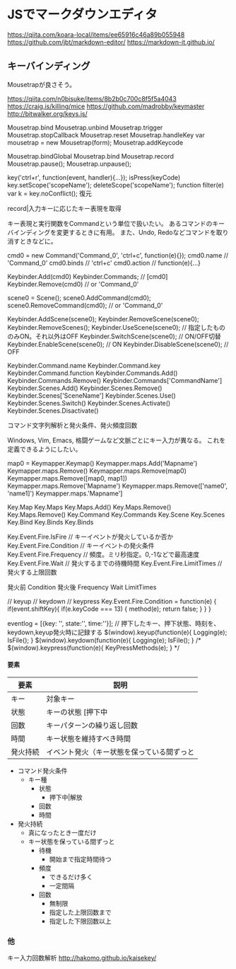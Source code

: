 # JSでマークダウンエディタ

https://qiita.com/koara-local/items/ee65916c46a89b055948
https://github.com/jbt/markdown-editor/
https://markdown-it.github.io/

## キーバインディング

Mousetrapが良さそう。

https://qiita.com/n0bisuke/items/8b2b0c700c8f5f5a4043
https://craig.is/killing/mice
https://github.com/madrobby/keymaster
http://bitwalker.org/keys.js/

Mousetrap.bind
Mousetrap.unbind
Mousetrap.trigger
Mousetrap.stopCallback
Mousetrap.reset
Mousetrap.handleKey
var mousetrap = new Mousetrap(form);
Mousetrap.addKeycode

Mousetrap.bindGlobal
Mousetrap.bind
Mousetrap.record
Mousetrap.pause();
Mousetrap.unpause();


key('ctrl+r', function(event, handler){...});
isPress(keyCode)
key.setScope('scopeName'); deleteScope('scopeName');
function filter(e)
var k = key.noConflict(); 復元


record|入力キーに応じたキー表現を取得


キー表現と実行関数をCommandという単位で扱いたい。
あるコマンドのキーバインディングを変更するときに有用。
また、Undo, Redoなどコマンドを取り消すときなどに。

cmd0 = new Command('Command_0', 'ctrl+c', function(e){});
cmd0.name // 'Command_0'
cmd0.binds // 'ctrl+c'
cmd0.action // function(e){...}

Keybinder.Add(cmd0)
Keybinder.Commands; // [cmd0]
Keybinder.Remove(cmd0) // or 'Command_0'

scene0 = Scene();
scene0.AddCommand(cmd0);
scene0.RemoveCommand(cmd0); // or 'Command_0'

Keybinder.AddScene(scene0);
Keybinder.RemoveScene(scene0);
Keybinder.RemoveScenes();
Keybinder.UseScene(scene0); // 指定したもののみON。それ以外はOFF
Keybinder.SwitchScene(scene0); // ON/OFF切替
Keybinder.EnableScene(scene0); // ON
Keybinder.DisableScene(scene0); // OFF


Keybinder.Command.name
Keybinder.Command.key
Keybinder.Command.function
Keybinder.Commands.Add()
Keybinder.Commands.Remove()
Keybinder.Commands['CommandName']
Keybinder.Scenes.Add()
Keybinder.Scenes.Remove()
Keybinder.Scenes['SceneName']
Keybinder.Scenes.Use()
Keybinder.Scenes.Switch()
Keybinder.Scenes.Activate()
Keybinder.Scenes.Disactivate()


コマンド文字列解析と発火条件、発火頻度回数

Windows, Vim, Emacs, 格闘ゲームなど文脈ごとにキー入力が異なる。
これを定義できるようにしたい。

map0 = Keymapper.Keymap()
Keymapper.maps.Add('Mapname')
Keymapper.maps.Remove()
Keymapper.maps.Remove(map0)
Keymapper.maps.Remove([map0, map1])
Keymapper.maps.Remove('Mapname')
Keymapper.maps.Remove(['name0', 'name1]')
Keymapper.maps.'Mapname']


Key.Map
Key.Maps
Key.Maps.Add()
Key.Maps.Remove()
Key.Maps.Remove()
Key.Command
Key.Commands
Key.Scene
Key.Scenes
Key.Bind
Key.Binds
Key.Binds


Key.Event.Fire.IsFire // キーイベントが発火しているか否か
Key.Event.Fire.Condition // キーイベントの発火条件
Key.Event.Fire.Frequency // 頻度。ミリ秒指定。0,-1などで最高速度
Key.Event.Fire.Wait // 発火するまでの待機時間
Key.Event.Fire.LimitTimes // 発火する上限回数

発火前
    Condition
発火後
    Frequency
    Wait
    LimitTimes

// keyup
// keydown
// keypress
Key.Event.Fire.Condition = function(e) {
    if(event.shiftKey){
        if(e.keyCode === 13) {
            method(e);
            return false;
        }
    }
}

eventlog = [{key: '', state:'', time:''}]; // 押下したキー、押下状態、時刻を、keydown,keyup発火時に記録する
$(window).keyup(function(e){
    Logging(e);
    IsFile();
}
$(window).keydown(function(e){
    Logging(e);
    IsFile();
}
/*
$(window).keypress(function(e){
    KeyPressMethods(e);
}
*/

#### 要素

要素|説明
----|----
キー|対象キー
状態|キーの状態 [押下中|離している]
回数|キーパターンの繰り返し回数
時間|キー状態を維持すべき時間
発火持続|イベント発火（キー状態を保っている間ずっと|真になったとき一度だけ）

* コマンド発火条件
    * キー種
        * 状態
            * 押下中|解放
        * 回数
        * 時間
* 発火持続
    * 真になったとき一度だけ
    * キー状態を保っている間ずっと
        * 待機
            * 開始まで指定時間待つ
        * 頻度
            * できるだけ多く
            * 一定間隔
        * 回数
            * 無制限
            * 指定した上限回数まで
            * 指定した下限回数以上





### 他

キー入力回数解析
http://hakomo.github.io/kaisekey/
